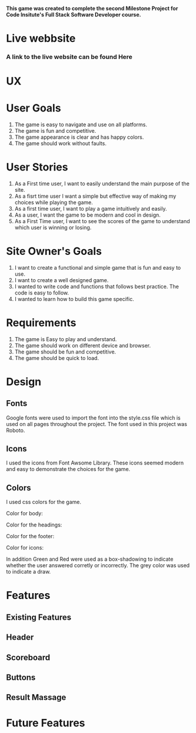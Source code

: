 #### This game was created to complete the second Milestone Project for Code Insitute's Full Stack Software Developer course. 



# Live webbsite 

### A link to the live website can be found Here

# UX

# User Goals
1. The game is easy to navigate and use on all platforms.
2. The game is fun and competitive.
3. The game appearance is clear and has happy colors.
4. The game should work without faults.

# User Stories
1. As a First time user, I want to easily understand the main purpose of the site.
2. As a fisrt time user I want a simple but effective way of making my choices while playing the game.
2. As a first time user, I want to play a game intuitively and easily.
3. As a user, I want the game to be modern and cool in design.
4. As a First Time user, I want to see the scores of the game to understand which user is winning or losing.

# Site Owner's Goals
1. I want to create a functional and simple game that is fun and easy to use.
2. I want to create a well designed game.
3. I wanted to write code and functions that follows best practice. The code is easy to follow.
4. I wanted to learn how to build this game specific. 

# Requirements

1. The game is Easy to play and understand.
2. The game should work on different device and browser.
3. The game should be fun and competitive.
4. The game should be quick to load. 

# Design 

## Fonts 

Google fonts were used to import the font into the style.css file which is used on all pages throughout the project. The font used in this project was Roboto.

## Icons 

I used the icons from Font Awsome Library. These icons seemed modern and easy to demonstrate the choices for the game.

## Colors

I used css colors for the game. 

Color for body: 

Color for the headings: 

Color for the footer: 

Color for icons: 

In addition Green and Red were used as a box-shadowing to indicate whether the user answered corretly or incorrectly. The grey color was used to indicate a draw.

# Features

## Existing Features

## Header

## Scoreboard

## Buttons

## Result Massage


# Future Features









